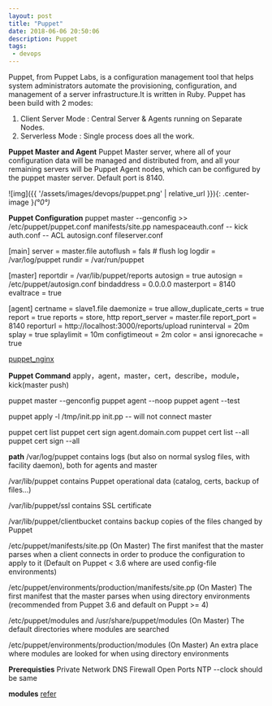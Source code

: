 ```yaml
---
layout: post
title: "Puppet"
date: 2018-06-06 20:50:06
description: Puppet
tags: 
 - devops
---
```


Puppet, from Puppet Labs, is a configuration management tool that helps system administrators automate the provisioning, configuration, and management of a server infrastructure.It is written in Ruby. 
Puppet has been build with 2 modes:
  1) Client Server Mode : Central Server & Agents running on Separate Nodes.
  2) Serverless Mode      : Single process does all the work.

**Puppet Master and Agent**
Puppet Master server, where all of your configuration data will be managed and distributed from, and all your remaining servers will be Puppet Agent nodes, which can be configured by the puppet master server. Default port is 8140.

![img]({{ '/assets/images/devops/puppet.png' | relative_url }}){: .center-image }*(°0°)*

**Puppet Configuration**
puppet master --genconfig >> /etc/puppet/puppet.conf
manifests/site.pp
namespaceauth.conf -- kick
auth.conf -- ACL
autosign.conf
fileserver.conf

[main]
server = master.file
autoflush = fals # flush log
logdir = /var/log/puppet
rundir = /var/run/puppet

[master]
reportdir = /var/lib/puppet/reports
autosign = true
autosign = /etc/puppet/autosign.conf
bindaddress = 0.0.0.0
masterport = 8140
evaltrace = true

[agent]
certname = slave1.file
daemonize = true
allow_duplicate_certs = true
report = true
reports = store, http
report_server = master.file
report_port = 8140
reporturl = http://localhost:3000/reports/upload
runinterval = 20m
splay = true
splaylimit = 10m
configtimeout = 2m
color = ansi
ignorecache = true

[puppet_nginx](https://github.com/voxpupuli/puppet-nginx/blob/master/manifests/service.pp)

**Puppet Command**
apply，agent，master，cert，describe，module，kick(master push)

puppet master --genconfig
puppet agent --noop
puppet agent --test

puppet apply -l /tmp/init.pp init.pp  -- will not connect master

puppet cert list
puppet cert sign agent.domain.com
puppet cert list --all
puppet cert sign --all


**path**
/var/log/puppet contains logs (but also on normal syslog files, with facility daemon), both for agents and master

/var/lib/puppet contains Puppet operational data (catalog, certs, backup of files...)

/var/lib/puppet/ssl contains SSL certificate

/var/lib/puppet/clientbucket contains backup copies of the files changed by Puppet

/etc/puppet/manifests/site.pp (On Master) The first manifest that the master parses when a client connects in order to produce the configuration to apply to it (Default on Puppet < 3.6 where are used config-file environments)

/etc/puppet/environments/production/manifests/site.pp (On Master) The first manifest that the master parses when using directory environments (recommended from Puppet 3.6 and default on Puppt >= 4)

/etc/puppet/modules and /usr/share/puppet/modules (On Master) The default directories where modules are searched

/etc/puppet/environments/production/modules (On Master) An extra place where modules are looked for when using directory environments

**Prerequisties**
Private Network DNS
Firewall Open Ports
NTP --clock should be same

**modules**
[refer](https://forge.puppet.com/)
